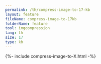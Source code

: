 ```yaml
---
permalink: /th/compress-image-to-17-kb
layout: feature
fileName: compress-image-to-17kb
folderName: feature
tool: imgcompression
lang: th
size: 17
type: kb
---
```


{%- include compress-image-to-X.html -%}
